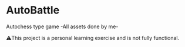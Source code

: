 # AutoBattle
Autochess type game -All assets done by me-

⚠️This project is a personal learning exercise and is not fully functional.
